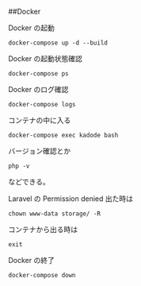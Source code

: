 ##Docker

Docker の起動

```
docker-compose up -d --build
```

Docker の起動状態確認

```
docker-compose ps
```

Docker のログ確認

```
docker-compose logs
```

コンテナの中に入る

```
docker-compose exec kadode bash
```

バージョン確認とか

```
php -v
```

などできる。

Laravel の Permission denied 出た時は

```
chown www-data storage/ -R
```

コンテナから出る時は

```
exit
```

Docker の終了

```
docker-compose down
```
